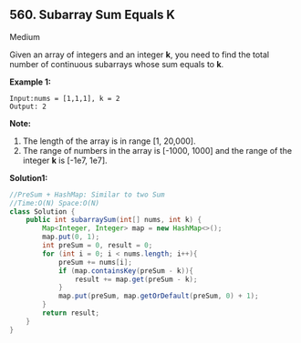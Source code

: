 ## 560. Subarray Sum Equals K

Medium

Given an array of integers and an integer **k**, you need to find the total number of continuous subarrays whose sum equals to **k**.

**Example 1:**

```
Input:nums = [1,1,1], k = 2
Output: 2
```

**Note:**

1. The length of the array is in range [1, 20,000].
2. The range of numbers in the array is [-1000, 1000] and the range of the integer **k** is [-1e7, 1e7].

**Solution1:**

```java
//PreSum + HashMap: Similar to two Sum
//Time:O(N) Space:O(N)
class Solution {
    public int subarraySum(int[] nums, int k) {
        Map<Integer, Integer> map = new HashMap<>();
        map.put(0, 1);
        int preSum = 0, result = 0;
        for (int i = 0; i < nums.length; i++){
            preSum += nums[i];
            if (map.containsKey(preSum - k)){
                result += map.get(preSum - k);
            }
            map.put(preSum, map.getOrDefault(preSum, 0) + 1);
        }
        return result;
    }
}
```


